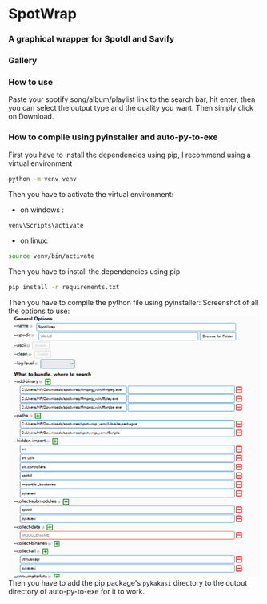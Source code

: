 # SpotWrap
### A graphical wrapper for Spotdl and Savify
### Gallery
### How to use
Paste your spotify song/album/playlist link to the search bar, hit enter,
then you can select the output type and the quality you want. Then simply click on Download.
### How to compile using pyinstaller and auto-py-to-exe
First you have to install the dependencies using pip, I recommend using a virtual environment
```bash
python -m venv venv
```
Then you have to activate the virtual environment:
- on windows : 
```bash
venv\Scripts\activate
```
- on linux:
```bash
source venv/bin/activate
```

Then you have to install the dependencies using pip
```bash 
pip install -r requirements.txt
```
Then you have to compile the python file using pyinstaller:
Screenshot of all the options to use: ![Screenshot](assets/images/how_to_bundle_spotwrap.png)
Then you have to add the pip package's `pykakasi` directory to the output directory of auto-py-to-exe for it to work.